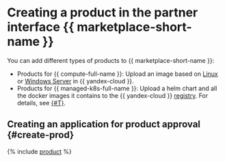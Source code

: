 # Creating a product in the partner interface {{ marketplace-short-name }}

You can add different types of products to {{ marketplace-short-name }}:
* Products for {{ compute-full-name }}: Upload an image based on [Linux](create-image.md#create) or [Windows Server](create-image-ms.md) in {{ yandex-cloud }}.
* Products for {{ managed-k8s-full-name }}: Upload a helm chart and all the docker images it contains to the {{ yandex-cloud }} [registry](../../container-registry/concepts/registry.md). For details, see [{#T}](create-container.md).

## Creating an application for product approval {#create-prod}

{% include [product](../../_includes/marketplace/product-new.md) %}